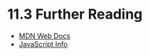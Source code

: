 # 11.3 Further Reading
- [MDN Web Docs](https://developer.mozilla.org/)
- [JavaScript Info](https://javascript.info/)
